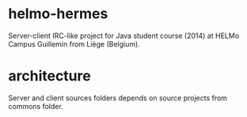 # helmo-hermes
Server-client IRC-like project for Java student course (2014) at HELMo Campus Guillemin from Liège (Belgium).

# architecture

Server and client sources folders depends on source projects from commons folder.
